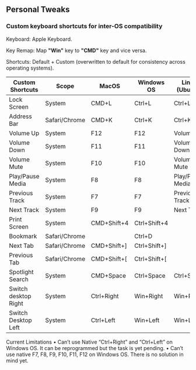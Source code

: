 ## Personal Tweaks

### Custom keyboard shortcuts for inter-OS compatibility

Keyboard: Apple Keyboard. 

Key Remap: Map **"Win"** key to **"CMD"** key and vice versa.

Shortcuts: Default + Custom (overwritten to default for consistency across operating systems).


| Custom Shortcuts | Scope | MacOS | Windows OS | Linux (Ubuntu) | Remark |
|-|-|-|-|-|-|
|Lock Screen	| System	|CMD+L	|Ctrl+L|	Ctrl+L	|Consistent|
|Address Bar|	Safari/Chrome|	CMD+K|	Ctrl+K|	Ctrl+K|	Consistent|
|Volume Up	|System|	F12|	F12|	Volume Up|	Consistent|
|Volume Down|	System|	F11|	F11|	Volume Down|	Consistent|
|Volume Mute|	System|	F10	|F10	|Volume Mute|	Consistent|
|Play/Pause Media	| System|	F8	|F8|	Play/Pause Media|	Consistent|
|Previous Track|	System|	F7|	F7|	Previous Track|	Consistent|
|Next Track	|System	|F9|	F9|	Next Track|	Consistent|
|Print Screen|	System|	CMD+Shift+4|	Ctrl+Shift+4	|||	
|Bookmark	|Safari/Chrome|		|Ctrl+D		|||
|Next Tab|	Safari/Chrome|	CMD+Shift+]	|Ctrl+Shift+]	|||	
|Previous Tab|	Safari/Chrome	|CMD+Shift+[|	Ctrl+Shift+[	|||	
|Spotlight Search|	System|	CMD+Space|	Ctrl+Space|	Ctrl+Space|	Consistent|
|Switch desktop Right|	System|	Ctrl+Right|	Win+Right	|Win+Right|	Consistent|
|Switch Desktop Left|	System	|Ctrl+Left|	Win+Left|	Win+Left	|Consistent|

Current Limitations
•	Can’t use Native “Ctrl+Right” and “Ctrl+Left” on Windows OS. It can be reprogrammed but the task is yet pending.
•	Can’t use native F7, F8, F9, F10, F11, F12 on Windows OS. There is no solution in mind yet.
